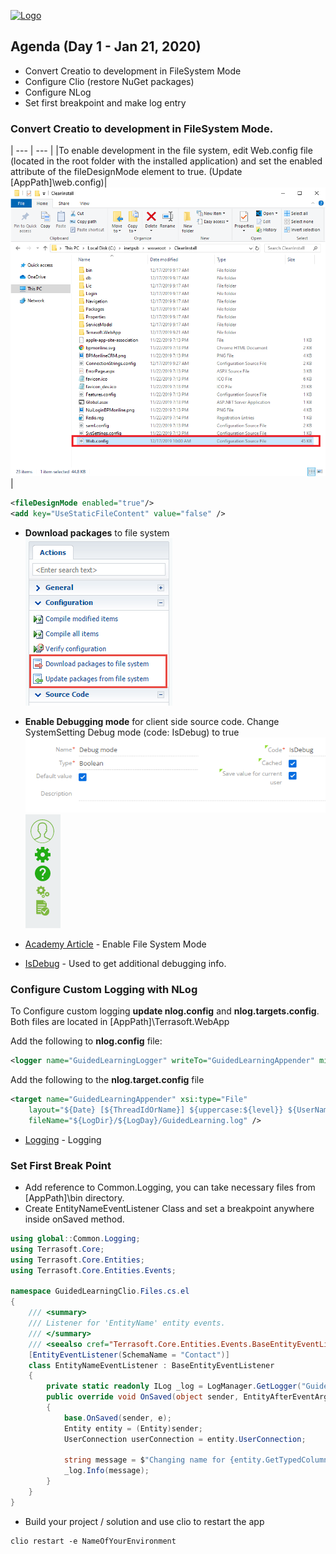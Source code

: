 [![Logo](https://www.creatio.com/sites/default/files/2019-10/creatio-main-logo.svg)](https://github.com/sindresorhus/awesome#readme)
## Agenda (Day 1 - Jan 21, 2020)
- Convert Creatio to development in FileSystem Mode
- Configure Clio (restore NuGet packages)
- Configure NLog
- Set first breakpoint and make log entry

### Convert Creatio to development in **FileSystem Mode**.
 
| --- | --- |
|To enable development in the file system, edit Web.config file (located in the root folder with the installed application) and set the enabled attribute of the fileDesignMode element to true. (Update [AppPath]\web.config)|![Web.config](../Img/LocateWebConfig.png)|

```xml
<fileDesignMode enabled="true"/>
<add key="UseStaticFileContent" value="false" />
```


- **Download packages** to file system <br/>
![Download Packages To FileSystem](../Img/confguration_buttons.png)

- **Enable Debugging mode** for client side source code. Change SystemSetting Debug mode (code: IsDebug) to true<br/>
![EnableDebug](../Img/EnableDebug.png)
![IsDebug](../Img/IsDebug.png)
- [Academy Article](https://academy.creatio.com/documents/technic-sdk/7-15/introduction-9) - Enable File System Mode
- [IsDebug](https://academy.creatio.com/documents/technic-sdk/7-15/isdebug-mode) - Used to get additional debugging info.

### Configure Custom Logging with NLog
To Configure custom logging **update nlog.config** and **nlog.targets.config**. Both files are located in [AppPath]\Terrasoft.WebApp

Add the following to **nlog.config** file:
```xml
<logger name="GuidedLearningLogger" writeTo="GuidedLearningAppender" minlevel="Info" final="true" />
```

Add the following to the **nlog.target.config** file
```xml
<target name="GuidedLearningAppender" xsi:type="File"
	layout="${Date} [${ThreadIdOrName}] ${uppercase:${level}} ${UserName} ${MethodName} - ${Message}"
	fileName="${LogDir}/${LogDay}/GuidedLearning.log" />
```
- [Logging](https://academy.creatio.com/documents/technic-sdk/7-15/logging-creatio-nlog) - Logging

### Set First Break Point
- Add reference to Common.Logging, you can take necessary files from [AppPath]\bin directory.
- Create EntityNameEventListener Class and set a breakpoint anywhere inside onSaved method.
```C#
using global::Common.Logging;
using Terrasoft.Core;
using Terrasoft.Core.Entities;
using Terrasoft.Core.Entities.Events;

namespace GuidedLearningClio.Files.cs.el
{
    /// <summary>
    /// Listener for 'EntityName' entity events.
    /// </summary>
    /// <seealso cref="Terrasoft.Core.Entities.Events.BaseEntityEventListener" />
    [EntityEventListener(SchemaName = "Contact")]
    class EntityNameEventListener : BaseEntityEventListener
    {
        private static readonly ILog _log = LogManager.GetLogger("GuidedLearningLogger");
        public override void OnSaved(object sender, EntityAfterEventArgs e)
        {
            base.OnSaved(sender, e);
            Entity entity = (Entity)sender;
            UserConnection userConnection = entity.UserConnection;
            
            string message = $"Changing name for {entity.GetTypedColumnValue<string>("Name")}";
            _log.Info(message);
        }
    }
}
```
- Build your project / solution and use clio to restart the app
```text
clio restart -e NameOfYourEnvironment
```